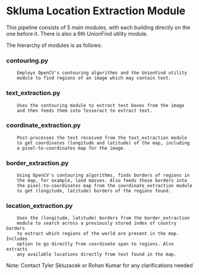 # Skluma Location Extraction Module

This pipeline consists of 5 main modules, with each building directly
on the one before it. There is also a 6th UnionFind utility module.

The hierarchy of modules is as follows:

### contouring.py
        Employs OpenCV's contouring algorithms and the UnionFind utility
        module to find regions of an image which may contain text.

### text_extraction.py
        Uses the contouring module to extract text boxes from the image
        and then feeds them into Tesseract to extract text.

### coordinate_extraction.py
        Post-processes the text received from the text_extraction module
        to get coordinates (longitude and latitude) of the map, including
        a pixel-to-coordinates map for the image.

### border_extraction.py
        Using OpenCV's contouring algorithms, finds borders of regions in
        the map, for example, land masses. Also feeds these borders into
        the pixel-to-coordinates map from the coordinate_extraction module
        to get (longitude, latitude) borders of the regions found.

### location_extraction.py
        Uses the (longitude, latitude) borders from the border_extraction
        module to search across a previously stored index of country borders
        to extract which regions of the world are present in the map. Includes
        option to go directly from coordinate span to regions. Also extracts
        any available locations directly from text found in the map.


Note: Contact Tyler Skluzacek or Rohan Kumar for any clarifications needed
